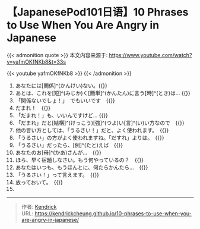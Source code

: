 # 【JapanesePod101日语】10 Phrases to Use When You Are Angry in Japanese


{{< admonition quote >}}
本文内容来源于: https://www.youtube.com/watch?v=yafmOKfNKb8&t=33s

{{< youtube yafmOKfNKb8 >}}
{{< /admonition >}}

1. あなたには[関係]^(かんけい)ない。{{<blank-text hide="It's none of your business.">}}
2. あとは、これを[短]^(みじか)く[簡単]^(かんたん)に言う[時]^(とき)は... {{<blank-text hide="You can also say it more simply">}}
3. 「関係ないでしょ！」　でもいいです　{{<blank-text hide="None of your business! can be used,too.">}}
4. だまれ！　{{<blank-text hide="Shut up.">}}
5. 「だまれ！」も、いいんですけど... {{<blank-text hide="Shut up - conveys your anger well but...">}}
6. 「だまれ」だと[結構]^(けっこう)[強]^(つよ)い[言]^(い)い方なので　{{<blank-text hide="Shut up - is a really harsh phrase.">}}
7. 他の言い方としては、「うるさい！」だと、よく使われます。　{{<blank-text hide="So you can also say `Be quiet!`">}}
8. 「うるさい」の方がよく使われますね。「だすれ」よりは。　{{<blank-text hide="Be quiet! - is more commonly used than - Shut up!">}}
9. 「うるさい」だったら、[例]^(たと)えば　{{<blank-text hide="An example of be quiet usage is ...">}}
10. あなたのお[母]^(かあ)さんが...　{{<blank-text hide="when your mom is nagging you...">}}
11. ほら、早く宿題しなさい。もう何やっているの？　{{<blank-text hide="Hey,  start doing your homework. What are you doing?">}}
12. あなたはいつも、もうほんとに、何たらかんたら...　{{<blank-text hide="You are always this and that, and balh-blah-blah...">}}
13. 「うるさい！」って言えます。　{{<blank-text hide="Be quiet - This is the usage example.">}}
14. 放っておいて。　{{<blank-text hide="Leave me alone">}}
15. 

---

> 作者: [Kendrick](https://kendrickcheung.github.io/)  
> URL: https://kendrickcheung.github.io/10-phrases-to-use-when-you-are-angry-in-japanese/  


